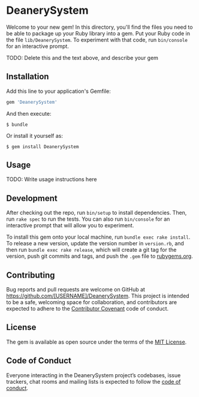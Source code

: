 # DeanerySystem

Welcome to your new gem! In this directory, you'll find the files you need to be able to package up your Ruby library into a gem. Put your Ruby code in the file `lib/DeanerySystem`. To experiment with that code, run `bin/console` for an interactive prompt.

TODO: Delete this and the text above, and describe your gem

## Installation

Add this line to your application's Gemfile:

```ruby
gem 'DeanerySystem'
```

And then execute:

    $ bundle

Or install it yourself as:

    $ gem install DeanerySystem

## Usage

TODO: Write usage instructions here

## Development

After checking out the repo, run `bin/setup` to install dependencies. Then, run `rake spec` to run the tests. You can also run `bin/console` for an interactive prompt that will allow you to experiment.

To install this gem onto your local machine, run `bundle exec rake install`. To release a new version, update the version number in `version.rb`, and then run `bundle exec rake release`, which will create a git tag for the version, push git commits and tags, and push the `.gem` file to [rubygems.org](https://rubygems.org).

## Contributing

Bug reports and pull requests are welcome on GitHub at https://github.com/[USERNAME]/DeanerySystem. This project is intended to be a safe, welcoming space for collaboration, and contributors are expected to adhere to the [Contributor Covenant](http://contributor-covenant.org) code of conduct.

## License

The gem is available as open source under the terms of the [MIT License](https://opensource.org/licenses/MIT).

## Code of Conduct

Everyone interacting in the DeanerySystem project’s codebases, issue trackers, chat rooms and mailing lists is expected to follow the [code of conduct](https://github.com/[USERNAME]/DeanerySystem/blob/master/CODE_OF_CONDUCT.md).
